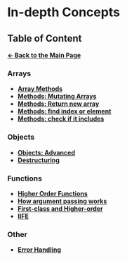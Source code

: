 # In-depth Concepts

## Table of Content

[**&larr; Back to the Main Page**](./../README.md)

<div></div>

### Arrays

- [**Array Methods**](./array-methods.md)
- [**Methods: Mutating Arrays**](./methods-mutate-array.md)
- [**Methods: Return new array**](./methods-return-array.md)
- [**Methods: find index or element**](./methods-find-array.md)
- [**Methods: check if it includes**](./methods-check-if-includes.md)

<div></div>

### Objects

- [**Objects: Advanced**](./advanced-objects.md)
- [**Destructuring**](./destructuring.md)

### Functions

- [**Higher Order Functions**](./higher-order-functions.md)
- [**How argument passing works**](./passing-arguments.md)
- [**First-class and Higher-order**](./first-class-higher-order.md)
- [**IIFE**](./iife.md)

<div></div>

### Other

- [**Error Handling**](./error-handling.md)

<div></div>

<br>
